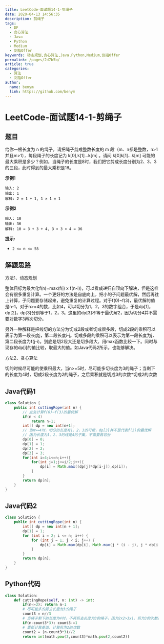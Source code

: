 ```yaml
---
title: LeetCode-面试题14-1-剪绳子
date: 2020-04-13 14:56:35
description: 剪绳子
tags: 
  - DP
  - 贪心算法
  - Java
  - Python
  - Medium
  - 剑指Offer
keywords: 动态规划,贪心算法,Java,Python,Medium,剑指Offer
permalink: /pages/2d7b5b/
article: true
categories: 
  - 算法
  - 剑指Offer
author: 
  name: benym
  link: https://github.com/benym
---
```


# LeetCode-面试题14-1-剪绳子

## 题目

给你一根长度为 n 的绳子，请把绳子剪成整数长度的 m 段（m、n都是整数，n>1并且m>1），每段绳子的长度记为 k[0],k[1]...k[m] 。请问 k[0]k[1]...k[m] 可能的最大乘积是多少？例如，当绳子的长度是8时，我们把它剪成长度分别为2、3、3的三段，此时得到的最大乘积是18。

 

**示例1**

```
输入: 2
输出: 1
解释: 2 = 1 + 1, 1 × 1 = 1
```

**示例2**

```
输入: 10
输出: 36
解释: 10 = 3 + 3 + 4, 3 × 3 × 4 = 36
```

**提示:**

- `2 <= n <= 58`

## 解题思路

方法1、动态规划

整体目标为最大化f(n)=max(f(i) x f(n-i))，可以看成递归自顶向下解决，但是这样会有很多重复计算。一个更好的方法是自底向上，把小的子问题最优解，然后再往上计算，子问题要存储起来，避免重复的计算过程。对于f(0)~f(3)，最优解的值是n-1，对于n>=4的数，比如4，可以切分为1，2，3的数字组合，于是dp[1]，dp[2]，dp[3]分别等于1，2，3。这里的dp[3]不等于最优解2，因为切分4并不需要对数字3再次切分。

另外一种解释是把线切的方法分为切成2段或者切成很多段，切成2段的乘积可以表示为第一段长度j，第二段长度i-j。切成多段的乘积可以表示为第一段长度为j，第二段长度为f(j-i)。到底是切2段大还是切多段大，用max函数比较一下。同时与现存的dp[i]的值比较，取最大的值。如Java代码2所示，也能够解决。

方法2、贪心算法

切的时候尽可能的使乘积最大，当n>=5时，尽可能多切长度为3的绳子；当剩下的长度为4时，切成2段长度为2的绳子，之后乘积就是切成3的次数*切成2的次数

## Java代码1

```java
class Solution {
    public int cuttingRope(int n) {
        // 此处计算f(0)~f(3)的最优解
        if(n < 4)
            return n-1;
        int[] dp = new int[n+1];
        // 当n>=4时，切分的长度有1，2，3的可能，dp[3]并不是代表f(3)的最优解
        // 因为长度为1、2、3的线是4的子集，不需要再切分
        dp[0] = 0;
        dp[1] = 1;
        dp[2] = 2;
        dp[3] = 3;
        for(int i=4;i<=n;i++){
            for(int j=1;j<=i/2;j++){
                dp[i] = Math.max((dp[j]*dp[i-j]),dp[i]);
            }
        }
        return dp[n];
    }
}
```

## Java代码2

```java
class Solution {
    public int cuttingRope(int n) {
        int[] dp = new int[n + 1];
        dp[1] = 1;
        for (int i = 2; i <= n; i++) {
            for (int j = 1; j < i; j++) {
                dp[i] = Math.max(dp[i], Math.max(j * (i - j), j * dp[i - j]));
            }
        }
        return dp[n];
    }
}
```

## Python代码

```python
class Solution:
    def cuttingRope(self, n: int) -> int:
        if(n<=3): return n-1
        # 尽可能多的剪去长度为3的绳子
        count3 = n//3
        # 当绳子剩下的长度为4时，不再剪去长度为3的绳子，因为2x2>3x1，剪为3的次数减少1次
        if(n-count3*3): count3-=1
        # 重新计算差值，计算剪为2的次数
        count2 = (n-count3*3)//2
        return int(math.pow(3,count3)*math.pow(2,count2))
```

